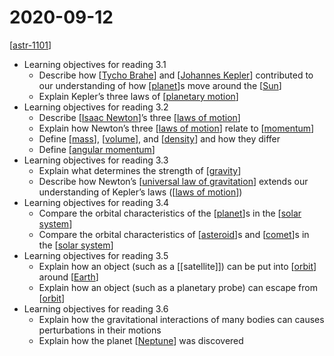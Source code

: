 # 2020-09-12

[[astr-1101]]

- Learning objectives for reading 3.1
  - Describe how [[Tycho Brahe]] and [[Johannes Kepler]] contributed to our understanding of how [[planet]]s move around the [[Sun]]
  - Explain Kepler’s three laws of [[planetary motion]]
- Learning objectives for reading 3.2
  - Describe [[Isaac Newton]]’s three [[laws of motion]]
  - Explain how Newton’s three [[laws of motion]] relate to [[momentum]]
  - Define [[mass]], [[volume]], and [[density]] and how they differ
  - Define [[angular momentum]]
- Learning objectives for reading 3.3
  - Explain what determines the strength of [[gravity]]
  - Describe how Newton’s [[universal law of gravitation]] extends our understanding of Kepler’s laws ([[laws of motion]])
- Learning objectives for reading 3.4
  - Compare the orbital characteristics of the [[planet]]s in the [[solar system]]
  - Compare the orbital characteristics of [[asteroid]]s and [[comet]]s in the [[solar system]]
- Learning objectives for reading 3.5
  - Explain how an object (such as a [[satellite]]) can be put into [[orbit]] around [[Earth]]
  - Explain how an object (such as a planetary probe) can escape from [[orbit]]
- Learning objectives for reading 3.6
  - Explain how the gravitational interactions of many bodies can causes perturbations in their motions
  - Explain how the planet [[Neptune]] was discovered

[//begin]: # "Autogenerated link references for markdown compatibility"
[astr-1101]: astr-1101 "ASTR 1101 - Intro to the Solar System"
[Tycho Brahe]: tycho-brahe "Tycho Brahe"
[Johannes Kepler]: johannes-kepler "Johannes Kepler"
[planet]: planet "Planet"
[Sun]: sun "Sun"
[planetary motion]: planetary-motion "Planetary Motion"
[Isaac Newton]: isaac-newton "Isaac Newton"
[laws of motion]: laws-of-motion "Laws of Motion"
[momentum]: momentum "Momentum"
[mass]: mass "Mass"
[volume]: volume "Volume"
[density]: density "Density"
[angular momentum]: angular-momentum "Angular Momentum"
[gravity]: gravity "Gravity"
[universal law of gravitation]: universal-law-of-gravitation "Universal Law of Gravitation"
[solar system]: solar-system "Solar System"
[asteroid]: asteroid "Asteroid"
[comet]: comet "Comet"
[orbit]: orbit "Orbit"
[Earth]: earth "Earth 🜨"
[Neptune]: neptune "Neptune ♆"
[//end]: # "Autogenerated link references"
